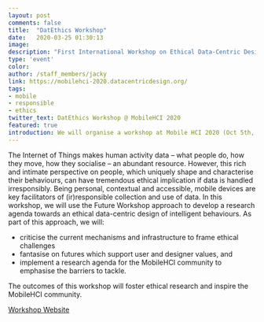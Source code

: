 ```yaml
---
layout: post
comments: false
title:  "DatEthics Workshop"
date:   2020-03-25 01:30:13
image:
description: "First International Workshop on Ethical Data-Centric Design of Intelligent Behaviour"
type: 'event'
color:
author: /staff_members/jacky
link: https://mobilehci-2020.datacentricdesign.org/
tags:
- mobile
- responsible
- ethics
twitter_text: DatEthics Workshop @ MobileHCI 2020
featured: true
introduction: We will organise a workshop at Mobile HCI 2020 (Oct 5th, Oldenburg, Germany) to discuss how mobile devices can contribute to addressing ethical issues around data-centric design.
---
```


The Internet of Things makes human activity data – what people do, how they move, how they socialise – an abundant resource. However, this rich and intimate perspective on people, which uniquely shape and characterise their behaviours, can have tremendous ethical implication if data is handled irresponsibly. Being personal, contextual and accessible, mobile devices are key facilitators of (ir)responsible collection and use of data. In this workshop, we will use the Future Workshop approach to develop a research agenda towards an ethical data-centric design of intelligent behaviours. As part of this approach, we will:

* criticise the current mechanisms and infrastructure to frame ethical challenges
* fantasise on futures which support user and designer values, and
* implement a research agenda for the MobileHCI community to emphasise the barriers to tackle.

The outcomes of this workshop will foster ethical research and inspire the MobileHCI community.

[Workshop Website](https://mobilehci-2020.datacentricdesign.org)
